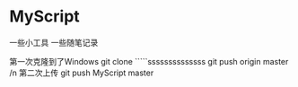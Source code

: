 # MyScript
一些小工具
一些随笔记录


第一次克隆到了Windows git clone `````ssssssssssssss
git push origin master /n
第二次上传 
git push MyScript master
